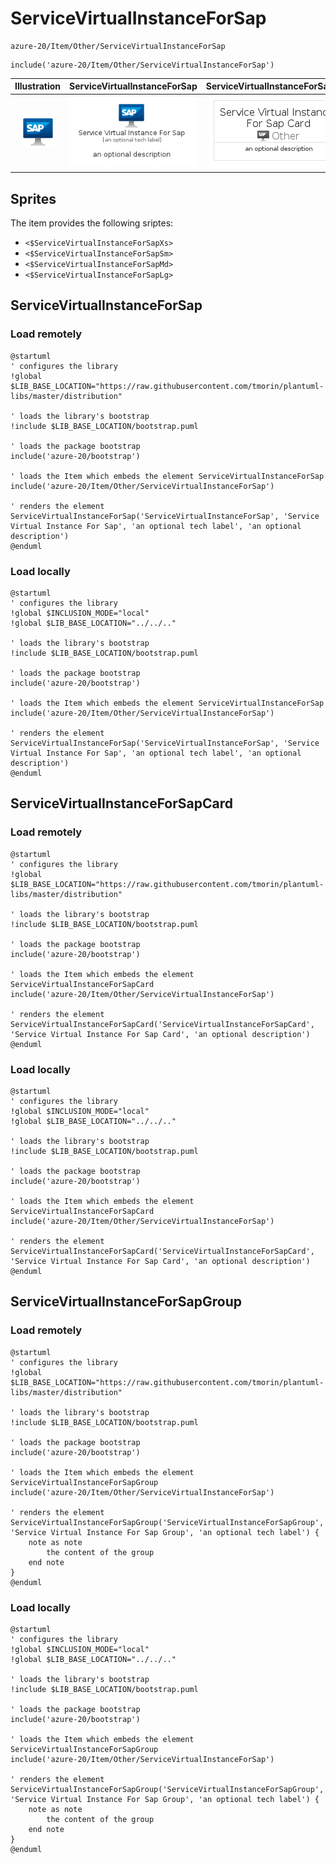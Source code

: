 # ServiceVirtualInstanceForSap


```text
azure-20/Item/Other/ServiceVirtualInstanceForSap
```

```text
include('azure-20/Item/Other/ServiceVirtualInstanceForSap')
```



| Illustration | ServiceVirtualInstanceForSap | ServiceVirtualInstanceForSapCard | ServiceVirtualInstanceForSapGroup |
| :---: | :---: | :---: | :---: |
| ![illustration for Illustration](../../../azure-20/Item/Other/ServiceVirtualInstanceForSap.png) | ![illustration for ServiceVirtualInstanceForSap](../../../azure-20/Item/Other/ServiceVirtualInstanceForSap.Local.png) | ![illustration for ServiceVirtualInstanceForSapCard](../../../azure-20/Item/Other/ServiceVirtualInstanceForSapCard.Local.png) | ![illustration for ServiceVirtualInstanceForSapGroup](../../../azure-20/Item/Other/ServiceVirtualInstanceForSapGroup.Local.png) |



## Sprites
The item provides the following sriptes:

- `<$ServiceVirtualInstanceForSapXs>`
- `<$ServiceVirtualInstanceForSapSm>`
- `<$ServiceVirtualInstanceForSapMd>`
- `<$ServiceVirtualInstanceForSapLg>`





## ServiceVirtualInstanceForSap

### Load remotely
```plantuml
@startuml
' configures the library
!global $LIB_BASE_LOCATION="https://raw.githubusercontent.com/tmorin/plantuml-libs/master/distribution"

' loads the library's bootstrap
!include $LIB_BASE_LOCATION/bootstrap.puml

' loads the package bootstrap
include('azure-20/bootstrap')

' loads the Item which embeds the element ServiceVirtualInstanceForSap
include('azure-20/Item/Other/ServiceVirtualInstanceForSap')

' renders the element
ServiceVirtualInstanceForSap('ServiceVirtualInstanceForSap', 'Service Virtual Instance For Sap', 'an optional tech label', 'an optional description')
@enduml
```

### Load locally
```plantuml
@startuml
' configures the library
!global $INCLUSION_MODE="local"
!global $LIB_BASE_LOCATION="../../.."

' loads the library's bootstrap
!include $LIB_BASE_LOCATION/bootstrap.puml

' loads the package bootstrap
include('azure-20/bootstrap')

' loads the Item which embeds the element ServiceVirtualInstanceForSap
include('azure-20/Item/Other/ServiceVirtualInstanceForSap')

' renders the element
ServiceVirtualInstanceForSap('ServiceVirtualInstanceForSap', 'Service Virtual Instance For Sap', 'an optional tech label', 'an optional description')
@enduml
```

## ServiceVirtualInstanceForSapCard

### Load remotely
```plantuml
@startuml
' configures the library
!global $LIB_BASE_LOCATION="https://raw.githubusercontent.com/tmorin/plantuml-libs/master/distribution"

' loads the library's bootstrap
!include $LIB_BASE_LOCATION/bootstrap.puml

' loads the package bootstrap
include('azure-20/bootstrap')

' loads the Item which embeds the element ServiceVirtualInstanceForSapCard
include('azure-20/Item/Other/ServiceVirtualInstanceForSap')

' renders the element
ServiceVirtualInstanceForSapCard('ServiceVirtualInstanceForSapCard', 'Service Virtual Instance For Sap Card', 'an optional description')
@enduml
```

### Load locally
```plantuml
@startuml
' configures the library
!global $INCLUSION_MODE="local"
!global $LIB_BASE_LOCATION="../../.."

' loads the library's bootstrap
!include $LIB_BASE_LOCATION/bootstrap.puml

' loads the package bootstrap
include('azure-20/bootstrap')

' loads the Item which embeds the element ServiceVirtualInstanceForSapCard
include('azure-20/Item/Other/ServiceVirtualInstanceForSap')

' renders the element
ServiceVirtualInstanceForSapCard('ServiceVirtualInstanceForSapCard', 'Service Virtual Instance For Sap Card', 'an optional description')
@enduml
```

## ServiceVirtualInstanceForSapGroup

### Load remotely
```plantuml
@startuml
' configures the library
!global $LIB_BASE_LOCATION="https://raw.githubusercontent.com/tmorin/plantuml-libs/master/distribution"

' loads the library's bootstrap
!include $LIB_BASE_LOCATION/bootstrap.puml

' loads the package bootstrap
include('azure-20/bootstrap')

' loads the Item which embeds the element ServiceVirtualInstanceForSapGroup
include('azure-20/Item/Other/ServiceVirtualInstanceForSap')

' renders the element
ServiceVirtualInstanceForSapGroup('ServiceVirtualInstanceForSapGroup', 'Service Virtual Instance For Sap Group', 'an optional tech label') {
    note as note
        the content of the group
    end note
}
@enduml
```

### Load locally
```plantuml
@startuml
' configures the library
!global $INCLUSION_MODE="local"
!global $LIB_BASE_LOCATION="../../.."

' loads the library's bootstrap
!include $LIB_BASE_LOCATION/bootstrap.puml

' loads the package bootstrap
include('azure-20/bootstrap')

' loads the Item which embeds the element ServiceVirtualInstanceForSapGroup
include('azure-20/Item/Other/ServiceVirtualInstanceForSap')

' renders the element
ServiceVirtualInstanceForSapGroup('ServiceVirtualInstanceForSapGroup', 'Service Virtual Instance For Sap Group', 'an optional tech label') {
    note as note
        the content of the group
    end note
}
@enduml
```

